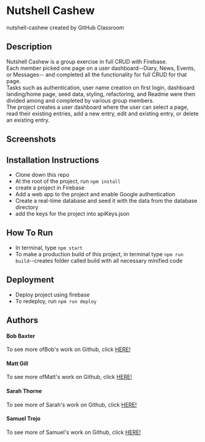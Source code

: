 # Nutshell Cashew  
nutshell-cashew created by GitHub Classroom

## Description  
Nutshell Cashew is a group exercise in full CRUD with Firebase.  
Each member picked one page on a user dashboard--Diary, News, Events, or Messages-- and completed all the functionality for full CRUD for that page.  
Tasks such as authentication, user name creation on first login, dashboard landing/home page, seed data, styling, refactoring, and Readme were then divided among and completed by various group members.  
The project creates a user dashboard where the user can select a page, read their existing entries, add a new entry, edit and existing entry, or delete an existing entry.  

## Screenshots  

## Installation Instructions  
* Clone down this repo  
* At the root of the project, run `npm install`  
* create a project in Firebase  
* Add a web app to the project and enable Google authentication  
* Create a real-time database and seed it with the data from the database directory  
* add the keys for the project into apiKeys.json  
## How To Run  
* In terminal, type `npm start`  
* To make a production build of this project, in terminal type `npm run build`--creates folder called build with all necessary minified code  
## Deployment  
* Deploy project using firebase  
* To redeploy, run `npm run deploy`  
## Authors  

#### Bob Baxter  
To see more ofBob's work on Github, click [HERE!](https://github.com/bobbybaxter "Bob Baxter's Github")  

#### Matt Gill  
To see more ofMatt's work on Github, click [HERE!](https://github.com/mtgill "Matt Gill's Github")  

#### Sarah Thorne  
To see more of Sarah's work on Github, click [HERE!](https://github.com/sarahjulesthorne "Sarah Thorne's Github")  

#### Samuel Trejo  
To see more of Samuel's work on Github, click [HERE!](https://github.com/samueltrejo "Samuel Trejo's Github")  

